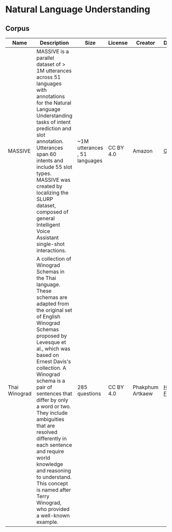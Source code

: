 # Natural Language Understanding

## Corpus

| Name    | Description                                                  | Size                          | License   | Creator | Download                                   |
| ------- | ------------------------------------------------------------ | ----------------------------- | --------- | ------- | ------------------------------------------ |
| MASSIVE | MASSIVE is a parallel dataset of > 1M utterances across 51 languages with annotations for the Natural Language Understanding tasks of intent prediction and slot annotation. Utterances span 60 intents and include 55 slot types. MASSIVE was created by localizing the SLURP dataset, composed of general Intelligent Voice Assistant single-shot interactions. | ~1M utterances , 51 languages | CC BY 4.0 | Amazon  | [GitHub](https://github.com/alexa/massive) |
| Thai Winograd |  A collection of Winograd Schemas in the Thai language. These schemas are adapted from the original set of English Winograd Schemas proposed by Levesque et al., which was based on Ernest Davis's collection. A Winograd schema is a pair of sentences that differ by only a word or two. They include ambiguities that are resolved differently in each sentence and require world knowledge and reasoning to understand. This concept is named after Terry Winograd, who provided a well-known example. | 285 questions | CC BY 4.0 | Phakphum Artkaew  | [Hugging Face](https://huggingface.co/datasets/pakphum/winograd_th) |